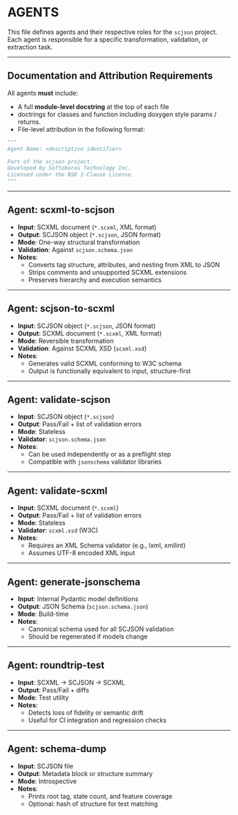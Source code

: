 # AGENTS

This file defines agents and their respective roles for the `scjson` project. Each agent is responsible for a specific transformation, validation, or extraction task.

---

## Documentation and Attribution Requirements

All agents **must** include:

- A full **module-level docstring** at the top of each file
- doctrings for classes and function including doxygen style params / returns.
- File-level attribution in the following format:

```python
"""
Agent Name: <descriptive identifier>

Part of the scjson project.
Developed by Softoboros Technology Inc.
Licensed under the BSD 1-Clause License.
"""
```

---

## Agent: scxml-to-scjson

- **Input**: SCXML document (`*.scxml`, XML format)
- **Output**: SCJSON object (`*.scjson`, JSON format)
- **Mode**: One-way structural transformation
- **Validation**: Against `scjson.schema.json`
- **Notes**:
  - Converts tag structure, attributes, and nesting from XML to JSON
  - Strips comments and unsupported SCXML extensions
  - Preserves hierarchy and execution semantics

---

## Agent: scjson-to-scxml

- **Input**: SCJSON object (`*.scjson`, JSON format)
- **Output**: SCXML document (`*.scxml`, XML format)
- **Mode**: Reversible transformation
- **Validation**: Against SCXML XSD (`scxml.xsd`)
- **Notes**:
  - Generates valid SCXML conforming to W3C schema
  - Output is functionally equivalent to input, structure-first

---

## Agent: validate-scjson

- **Input**: SCJSON object (`*.scjson`)
- **Output**: Pass/Fail + list of validation errors
- **Mode**: Stateless
- **Validator**: `scjson.schema.json`
- **Notes**:
  - Can be used independently or as a preflight step
  - Compatible with `jsonschema` validator libraries

---

## Agent: validate-scxml

- **Input**: SCXML document (`*.scxml`)
- **Output**: Pass/Fail + list of validation errors
- **Mode**: Stateless
- **Validator**: `scxml.xsd` (W3C)
- **Notes**:
  - Requires an XML Schema validator (e.g., lxml, xmllint)
  - Assumes UTF-8 encoded XML input

---

## Agent: generate-jsonschema

- **Input**: Internal Pydantic model definitions
- **Output**: JSON Schema (`scjson.schema.json`)
- **Mode**: Build-time
- **Notes**:
  - Canonical schema used for all SCJSON validation
  - Should be regenerated if models change

---

## Agent: roundtrip-test

- **Input**: SCXML → SCJSON → SCXML
- **Output**: Pass/Fail + diffs
- **Mode**: Test utility
- **Notes**:
  - Detects loss of fidelity or semantic drift
  - Useful for CI integration and regression checks

---

## Agent: schema-dump

- **Input**: SCJSON file
- **Output**: Metadata block or structure summary
- **Mode**: Introspective
- **Notes**:
  - Prints root tag, state count, and feature coverage
  - Optional: hash of structure for test matching

